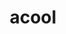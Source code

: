 ---
ee_id: '4486'
site: '1'
type: '2'
long_id: 2019-050 acool
url: 2019-050-acool
title: acool
year: '2019'
medium: IQDemy Premium UV ink on IKEA LINNMON table tops
commission:
dims: '118 x 88.5 '
pitch:
ps:
live_url:
related:
youtube:
imgs: acool-2019-050-db---zJ1w.jpg
subheading:
display_year: '2019'
download:
add_credit:
add_credits:
related_code:
layout: things-i-made
---